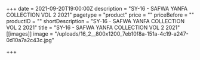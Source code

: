 +++
date = 2021-09-20T19:00:00Z
description = "SY-16 - SAFWA YANFA COLLECTION VOL 2 2021"
pagetype = "product"
price = ""
priceBefore = ""
productID = ""
shortDescription = "SY-16 - SAFWA YANFA COLLECTION VOL 2 2021"
title = "SY-16 - SAFWA YANFA COLLECTION VOL 2 2021"
[[images]]
image = "/uploads/16_2__800x1200_7eb10f8a-151a-4c19-a247-0d10a7a2c43c.jpg"

+++
